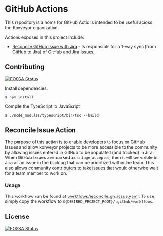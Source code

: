GitHub Actions
==============

This repository is a home for GitHub Actions intended to be useful across the
Konveyor organization.

Actions exposed in this project include:

* [Reconcile GitHub Issue with Jira](./reconcile-issue/action.yml) - Is
    responsible for a 1-way sync (from GitHub to Jira) of GitHub and Jira
    Issues.

## Contributing
[![FOSSA Status](https://app.fossa.com/api/projects/git%2Bgithub.com%2Fkonveyor%2Fgithub-actions.svg?type=shield)](https://app.fossa.com/projects/git%2Bgithub.com%2Fkonveyor%2Fgithub-actions?ref=badge_shield)


Install dependencies.

```
$ npm install
```

Compile the TypeScript to JavaScript

```
$ ./node_modules/typescript/bin/tsc --build
```

## Reconcile Issue Action

The purpose of this action is to enable developers to focus on GitHub Issues and
allow konveyor projects to be more accessible to the community by allowing
issues entered in GitHub to be populated (and tracked) in Jira. When GitHub
Issues are marked as `triage/accepted`, then it will be visible in Jira as an
issue in the backlog that can be prioritized within the team. This also allows
community contributors to take issues that would otherwise wait for a team
member to work on.

### Usage

This workflow can be found at
[workflows/reconcile_gh_issue.yaml](./workflows/reconcile_gh_issue.yaml). To
use, simply copy the workflow to `${DESIRED_PROJECT_ROOT}/.github/workflows`.


## License
[![FOSSA Status](https://app.fossa.com/api/projects/git%2Bgithub.com%2Fkonveyor%2Fgithub-actions.svg?type=large)](https://app.fossa.com/projects/git%2Bgithub.com%2Fkonveyor%2Fgithub-actions?ref=badge_large)